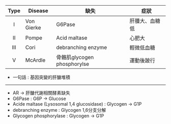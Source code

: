 | Type | Disease    | 缺失                       | 症狀      |
| :--: | ---------- | ------------------------ | ------- |
|  I   | Von Gierke | G6Pase                   | 肝腫大、血糖低 |
|  II  | Pompe      | Acid maltase             | 心肥大     |
| III  | Cori       | debranching enzyme       | 輕微低血糖   |
|  V   | McArdle    | 骨骼肌glycogen phosphorylse | 運動後跛行   |
- 一句話 : 基因突變的肝醣堆積
***
- AR -> 肝醣代謝相關酵素缺失
- G6Pase : G6P -> Glucose
- Acide maltase (Lysosomal 1,4 glucosidase) : Glycogen -> G1P
- debranching enzyme : Glycogen 1,6分支分解
- Glycogen phosphorylase : Glycogen -> G1P
